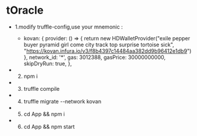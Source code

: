 # tOracle
- 1.modify truffle-config,use your mnemonic :
    - kovan: {
        provider: () => {
            return new HDWalletProvider("exile pepper buyer pyramid girl come city track top surprise tortoise sick", "https://kovan.infura.io/v3/f8b4397c14484aa382dd9b96412e1db9")
        },
        network_id: '*',
        gas: 3012388,
        gasPrice: 30000000000,
        skipDryRun: true,
    },


- 2. npm i
- 3. truffle compile
- 4. truffle migrate --network kovan
- 5. cd App && npm i
- 6. cd App && npm start